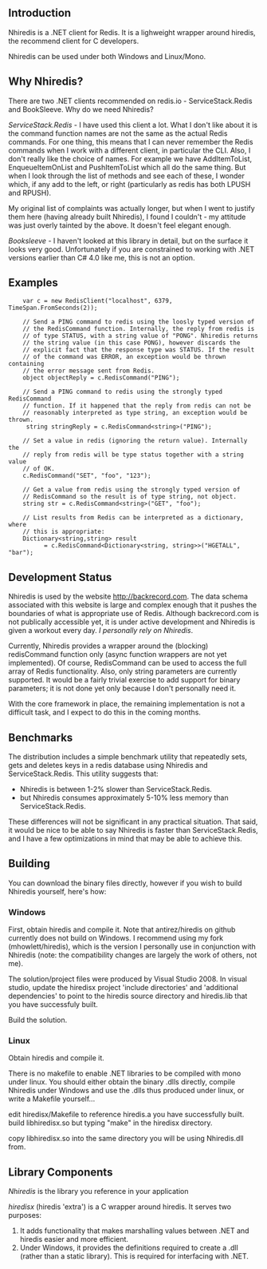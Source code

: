 ## Introduction

Nhiredis is a .NET client for Redis. It is a lighweight wrapper around hiredis, the recommend client for C developers.

Nhiredis can be used under both Windows and Linux/Mono.


## Why Nhiredis?

There are two .NET clients recommended on redis.io - ServiceStack.Redis and BookSleeve. Why do we need Nhiredis?

_ServiceStack.Redis_ - I have used this client a lot. What I don't like about it is the command function names are not the same as the actual Redis commands. For one thing, this means that I can never remember the Redis commands when I work with a different client, in particular the CLI. Also, I don't really like the choice of names. For example we have AddItemToList, EnqueueItemOnList and PushItemToList which all do the same thing. But when I look through the list of methods and see each of these, I wonder which, if any add to the left, or right (particularly as redis has both LPUSH and RPUSH). 

My original list of complaints was actually longer, but when I went to justify them here (having already built Nhiredis), I found I couldn't - my attitude was just overly tainted by the above. It doesn't feel elegant enough.

_Booksleeve_ - I haven't looked at this library in detail, but on the surface it looks very good. Unfortunately if you are constrained to working with .NET versions earlier than C# 4.0 like me, this is not an option.


## Examples

        var c = new RedisClient("localhost", 6379, TimeSpan.FromSeconds(2));

        // Send a PING command to redis using the loosly typed version of
        // the RedisCommand function. Internally, the reply from redis is
        // of type STATUS, with a string value of "PONG". Nhiredis returns
        // the string value (in this case PONG), however discards the 
        // explicit fact that the response type was STATUS. If the result
        // of the command was ERROR, an exception would be thrown containing
        // the error message sent from Redis.
        object objectReply = c.RedisCommand("PING");

        // Send a PING command to redis using the strongly typed RedisCommand
        // function. If it happened that the reply from redis can not be 
        // reasonably interpreted as type string, an exception would be thrown.
         string stringReply = c.RedisCommand<string>("PING");

        // Set a value in redis (ignoring the return value). Internally the
        // reply from redis will be type status together with a string value
        // of OK.
        c.RedisCommand("SET", "foo", "123");

        // Get a value from redis using the strongly typed version of 
        // RedisCommand so the result is of type string, not object.
        string str = c.RedisCommand<string>("GET", "foo");

        // List results from Redis can be interpreted as a dictionary, where
        // this is appropriate:
        Dictionary<string,string> result 
              = c.RedisCommand<Dictionary<string, string>>("HGETALL", "bar");
		 
		 
## Development Status

Nhiredis is used by the website http://backrecord.com. The data schema associated with this website
is large and complex enough that it pushes the boundaries of what is appropriate use of Redis. Although
backrecord.com is not publically accessible yet, it is under active development and Nhiredis is given
a workout every day. _I personally rely on Nhiredis_.

Currently, Nhiredis provides a wrapper around the (blocking) redisCommand function only (async 
function wrappers are not yet implemented). Of course, RedisCommand can be used to access the full
array of Redis functionality. Also, only string parameters are currently supported. It would be a
fairly trivial exercise to add support for binary parameters; it is not done yet only because I 
don't personally need it.

With the core framework in place, the remaining implementation is not a difficult task, and I
expect to do this in the coming months.


## Benchmarks

The distribution includes a simple benchmark utility that repeatedly sets, gets and deletes keys in a 
redis database using Nhiredis and ServiceStack.Redis. This utility suggests that:

* Nhiredis is between 1-2% slower than ServiceStack.Redis.
* but Nhiredis consumes approximately 5-10% less memory than ServiceStack.Redis.

These differences will not be significant in any practical situation. That said, it would be nice to be able to say Nhiredis is faster than ServiceStack.Redis, and I have a few optimizations in mind that may be able to achieve this.


## Building

You can download the binary files directly, however if you wish to build Nhiredis yourself, here's how:

### Windows

First, obtain hiredis and compile it. Note that antirez/hiredis on github currently does not
build on Windows. I recommend using my fork (mhowlett/hiredis), which is the version I 
personally use in conjunction with Nhiredis (note: the compatibility changes are largely
the work of others, not me).

The solution/project files were produced by Visual Studio 2008. In visual studio, update the
hiredisx project 'include directories' and 'additional dependencies' to point to the hiredis 
source directory and hiredis.lib that you have successfuly built.

Build the solution.


### Linux

Obtain hiredis and compile it.

There is no makefile to enable .NET libraries to be compiled with mono under linux. You should
either obtain the binary .dlls directly, compile Nhiredis under Windows and use the .dlls thus
produced under linux, or write a Makefile yourself... 

edit hiredisx/Makefile to reference hiredis.a you have successfully built.
build libhiredisx.so but typing "make" in the hiredisx directory.

copy libhiredisx.so into the same directory you will be using Nhiredis.dll from.


## Library Components

_Nhiredis_ is the library you reference in your application

_hiredisx_ (hiredis 'extra') is a C wrapper around hiredis. It serves two purposes:

1. It adds functionality that makes marshalling values between .NET and hiredis easier and
   more efficient.
2. Under Windows, it provides the definitions required to create a .dll (rather than a static
   library). This is required for interfacing with .NET.
